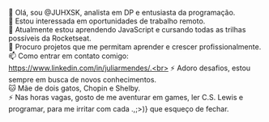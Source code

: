 👋 Olá, sou @JUHXSK, analista em DP e entusiasta da programação.<br>
👀 Estou interessada em oportunidades de trabalho remoto.<br>
🚀 Atualmente estou aprendendo JavaScript e cursando todas as trilhas possíveis da Rocketseat.<br>
🔧 Procuro projetos que me permitam aprender e crescer profissionalmente.<br>
📫 Como entrar em contato comigo: https://www.linkedin.com/in/juliarmendes/.<br>
⚡ Adoro desafios, estou sempre em busca de novos conhecimentos.<br>
🐱 Mãe de dois gatos, Chopin e Shelby. <br>
⚡ Nas horas vagas, gosto de me aventurar em games, ler C.S. Lewis e programar, para me irritar com cada .,;>)} que esqueço de fechar.


<!---
JUHXSK/JUHXSK is a ✨ special ✨ repository because its `README.md` (this file) appears on your GitHub profile.
You can click the Preview link to take a look at your changes.
--->
